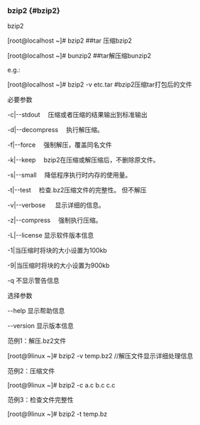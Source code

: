 ### bzip2 {#bzip2}

bzip2

[root@localhost ~]# bzip2         ##tar 压缩bzip2

[root@localhost ~]# bunzip2     ##tar解压缩bunzip2

e.g.:

[root@localhost ~]# bzip2 -v etc.tar  #bzip2压缩tar打包后的文件

必要参数

-c|--stdout 　压缩或者压缩的结果输出到标准输出

-d|--decompress 　执行解压缩。

-f|--force 　强制解压，覆盖同名文件

-k|--keep 　bzip2在压缩或解压缩后，不删除原文件。

-s|--small 　降低程序执行时内存的使用量。

-t|--test 　检查.bz2压缩文件的完整性。 但不解压

-v|--verbose 　 显示详细的信息。

-z|--compress 　强制执行压缩。

-L|--license 显示软件版本信息

-1|当压缩时将块的大小设置为100kb

-9|当压缩时将块的大小设置为900kb

-q 不显示警告信息

选择参数

--help 显示帮助信息

--version 显示版本信息

范例1：解压.bz2文件

[root@9linux ~]# bzip2 -v temp.bz2 //解压文件显示详细处理信息

范例2：压缩文件

[root@9linux ~]# bzip2 -c a.c b.c c.c

范例3：检查文件完整性

[root@9linux ~]# bzip2 -t temp.bz